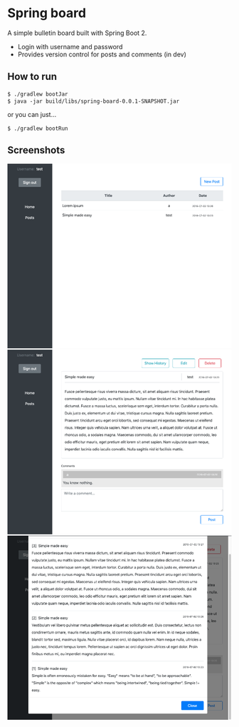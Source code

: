# Spring board

A simple bulletin board built with Spring Boot 2.

* Login with username and password
* Provides version control for posts and comments (in dev)

## How to run
```
$ ./gradlew bootJar
$ java -jar build/libs/spring-board-0.0.1-SNAPSHOT.jar
```
or you can just...
```
$ ./gradlew bootRun
```

## Screenshots
<img src="/images/screenshot1.png?raw=true" width="640">

<img src="/images/screenshot2.png?raw=true" width="640">

<img src="/images/screenshot3.png?raw=true" width="640">